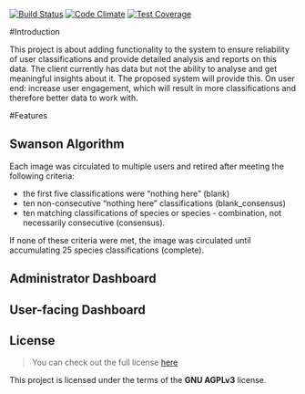 [![Build Status](https://travis-ci.org/durhamteam7/GP.svg?branch=master)](https://travis-ci.org/durhamteam7/GP)
[![Code Climate](https://codeclimate.com/github/durhamteam7/GP/badges/gpa.svg)](https://codeclimate.com/github/durhamteam7/GP)
[![Test Coverage](https://codeclimate.com/github/durhamteam7/GP/badges/coverage.svg)](https://codeclimate.com/github/durhamteam7/GP/coverage)

#Introduction

This project is about adding functionality to the system to ensure reliability of user classifications and provide detailed analysis and reports on this data. The client currently has data but not the ability to analyse and get meaningful insights about it. The proposed system will provide this. On user end: increase user engagement, which will result in more classifications and therefore better data to work with.

#Features
## Swanson Algorithm
Each image was circulated to multiple users and retired after meeting the following criteria:

 - the first five classifications were “nothing here” (blank)
 - ten non-consecutive “nothing here” classifications (blank_consensus)
 - ten matching classifications of species or species - combination, not necessarily consecutive (consensus). 
 
If none of these criteria were  met, the image was circulated until accumulating 25 species classifications (complete).
## Administrator Dashboard


## User-facing Dashboard

## License
>You can check out the full license [here](http://www.gnu.org/licenses/agpl-3.0.en.html)

This project is licensed under the terms of the **GNU AGPLv3** license.
